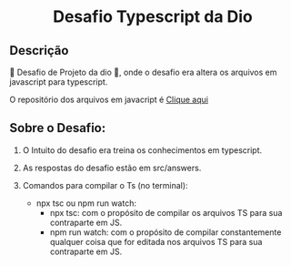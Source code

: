 <h1 align="center">Desafio Typescript da Dio</h1>

## Descrição

<p >🚀 Desafio de Projeto da dio 🚀, onde o desafio era altera os arquivos em javascript para typescript. </p>

<p >O repositório dos arquivos em javacript é <a href="https://github.com/lira1705/mentoria-typescript" target="_blank">Clique aqui</a></p>

## Sobre o Desafio: 

1. O Intuito do desafio era treina os conhecimentos em typescript.

2. As respostas do desafio estão em src/answers.

3. Comandos para compilar o Ts (no terminal):
    * npx tsc ou npm run watch:
        * npx tsc: com o propósito de compilar os arquivos TS para sua contraparte em JS.
        * npm run watch:  com o propósito de compilar constantemente qualquer coisa que for editada nos arquivos TS para sua contraparte    em JS.


